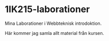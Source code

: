 1IK215-laborationer
===================

Mina Laborationer i Webbteknisk introdoktion.

Här kommer jag samla allt material från kursen.